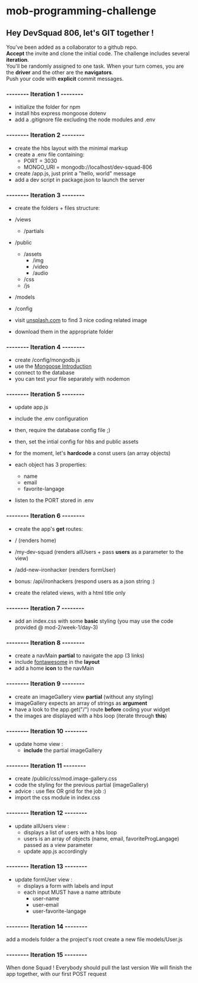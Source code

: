 # mob-programming-challenge

## Hey DevSquad 806, let's GIT together !

You've been added as a collaborator to a github repo.  
**Accept** the invite and clone the initial code. 
The challenge includes several **iteration**.  
You'll be randomly assigned to one task.
When your turn comes, you are the **driver** and the other are the **navigators**.  
Push your code with **explicit** commit messages.


### -------- Iteration 1 --------

- initialize the folder for npm
- install hbs express mongoose dotenv
- add a .gitignore file excluding the node modules and .env

### -------- Iteration 2 --------

- create the hbs layout with the minimal markup
- create a .env file containing: 
  - PORT = 3030
  - MONGO_URI = mongodb://localhost/dev-squad-806
- create /app.js, just print a "hello, world" message 
- add a dev script in package.json to launch the server

### -------- Iteration 3 --------

- create the folders + files structure:
- /views
  - /partials
- /public
  - /assets
    - /img
    - /video
    - /audio
  - /css
  - /js
- /models
- /config

- visit [unsplash.com](https://unsplash.com/) to find 3 nice coding related image
- download them in the appropriate folder

### -------- Iteration 4 --------

- create /config/mongodb.js 
- use the [Mongoose Introduction](https://preview.my.ironhack.com/lms/courses/course-v1:IRONHACK+WDFT+202006_PAR/units/ironhack-course-chapter_4-sequential_3-vertical) 
- connect to the database
- you can test your file separately with nodemon


### -------- Iteration 5 --------

- update app.js
- include the .env configuration
- then, require the database config file ;)
- then, set the intial config for hbs and public assets

- for the moment, let's **hardcode** a const users (an array objects)
- each object has 3 properties:
  - name
  - email
  - favorite-langage
- listen to the PORT stored in .env



### -------- Iteration 6 --------

- create the app's **get** routes:
- /                         (renders home)
- /my-dev-squad             (renders allUsers + pass **users** as a parameter to the view)  
- /add-new-ironhacker       (renders formUser)            
- bonus: /api/ironhackers   (respond users as a json string :)

- create the related views, with a html title only


### -------- Iteration 7 --------

- add an index.css with some **basic** styling (you may use the code provided @ mod-2/week-1/day-3)


### -------- Iteration 8 --------

- create a navMain **partial** to navigate the app (3 links)
- include [fontawesome](https://fontawesome.com/) in the **layout**
- add a home **icon** to the navMain


### -------- Iteration 9 --------

- create an imageGallery view **partial** (without any styling)
- imageGallery expects an array of strings as **argument**
- have a look to the app.get("/") route **before** coding your widget
- the images are displayed with a hbs loop (iterate through **this**)


### -------- Iteration 10  --------

- update home view : 
  - **include** the partial imageGallery


### -------- Iteration 11  --------

- create /public/css/mod.image-gallery.css 
- code the styling for the previous partial (imageGallery)
- advice : use flex OR grid for the job :)
- import the css module in index.css


### -------- Iteration 12 --------

- update allUsers view : 
  - displays a list of users with a hbs loop
  - users is an array of objects (name, email, favoriteProgLangage) passed as a view parameter
  - update app.js accordingly


### -------- Iteration 13 --------

- update formUser view : 
  - displays a form with labels and input
  - each input MUST have a name attribute
    - user-name
    - user-email
    - user-favorite-langage


### -------- Iteration 14 --------

add a models folder a the project's root
create a new file models/User.js


### -------- Iteration 15 --------

When done Squad !
Everybody should pull the last version
We will finish the app together, with our first POST request